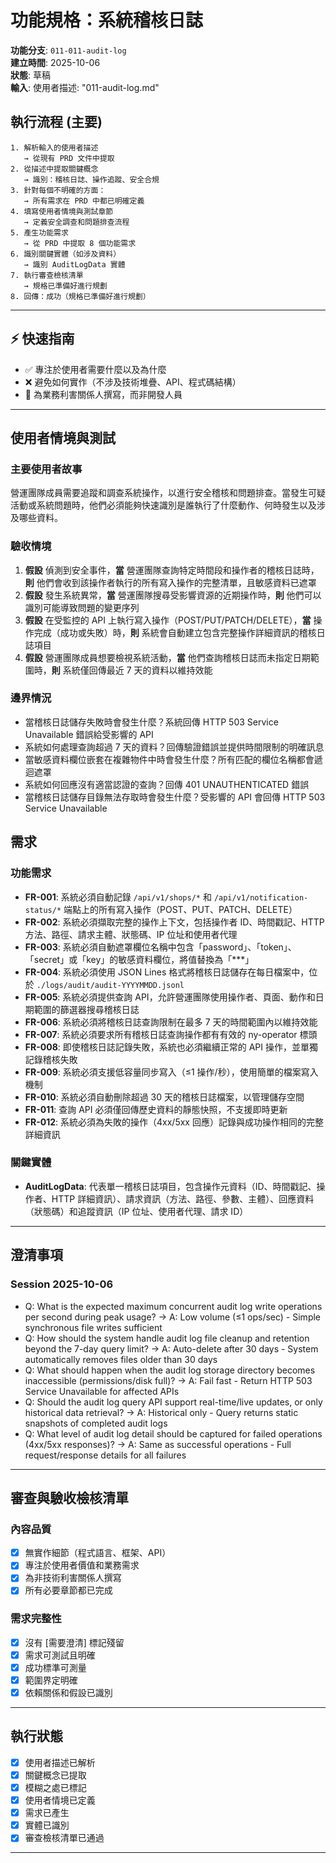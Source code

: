 # 功能規格：系統稽核日誌

**功能分支**: `011-011-audit-log`  
**建立時間**: 2025-10-06  
**狀態**: 草稿  
**輸入**: 使用者描述: "011-audit-log.md"

## 執行流程 (主要)

```
1. 解析輸入的使用者描述
   → 從現有 PRD 文件中提取
2. 從描述中提取關鍵概念
   → 識別：稽核日誌、操作追蹤、安全合規
3. 針對每個不明確的方面：
   → 所有需求在 PRD 中都已明確定義
4. 填寫使用者情境與測試章節
   → 定義安全調查和問題排查流程
5. 產生功能需求
   → 從 PRD 中提取 8 個功能需求
6. 識別關鍵實體（如涉及資料）
   → 識別 AuditLogData 實體
7. 執行審查檢核清單
   → 規格已準備好進行規劃
8. 回傳：成功（規格已準備好進行規劃）
```

---

## ⚡ 快速指南

- ✅ 專注於使用者需要什麼以及為什麼
- ❌ 避免如何實作（不涉及技術堆疊、API、程式碼結構）
- 👥 為業務利害關係人撰寫，而非開發人員

---

## 使用者情境與測試

### 主要使用者故事

營運團隊成員需要追蹤和調查系統操作，以進行安全稽核和問題排查。當發生可疑活動或系統問題時，他們必須能夠快速識別是誰執行了什麼動作、何時發生以及涉及哪些資料。

### 驗收情境

1. **假設** 偵測到安全事件，**當** 營運團隊查詢特定時間段和操作者的稽核日誌時，**則** 他們會收到該操作者執行的所有寫入操作的完整清單，且敏感資料已遮罩
2. **假設** 發生系統異常，**當** 營運團隊搜尋受影響資源的近期操作時，**則** 他們可以識別可能導致問題的變更序列
3. **假設** 在受監控的 API 上執行寫入操作（POST/PUT/PATCH/DELETE），**當** 操作完成（成功或失敗）時，**則** 系統會自動建立包含完整操作詳細資訊的稽核日誌項目
4. **假設** 營運團隊成員想要檢視系統活動，**當** 他們查詢稽核日誌而未指定日期範圍時，**則** 系統僅回傳最近 7 天的資料以維持效能

### 邊界情況

- 當稽核日誌儲存失敗時會發生什麼？系統回傳 HTTP 503 Service Unavailable 錯誤給受影響的 API
- 系統如何處理查詢超過 7 天的資料？回傳驗證錯誤並提供時間限制的明確訊息
- 當敏感資料欄位嵌套在複雜物件中時會發生什麼？所有匹配的欄位名稱都會遞迴遮罩
- 系統如何回應沒有適當認證的查詢？回傳 401 UNAUTHENTICATED 錯誤
- 當稽核日誌儲存目錄無法存取時會發生什麼？受影響的 API 會回傳 HTTP 503 Service Unavailable

## 需求

### 功能需求

- **FR-001**: 系統必須自動記錄 `/api/v1/shops/*` 和 `/api/v1/notification-status/*` 端點上的所有寫入操作（POST、PUT、PATCH、DELETE）
- **FR-002**: 系統必須擷取完整的操作上下文，包括操作者 ID、時間戳記、HTTP 方法、路徑、請求主體、狀態碼、IP 位址和使用者代理
- **FR-003**: 系統必須自動遮罩欄位名稱中包含「password」、「token」、「secret」或「key」的敏感資料欄位，將值替換為「\*\*\*」
- **FR-004**: 系統必須使用 JSON Lines 格式將稽核日誌儲存在每日檔案中，位於 `./logs/audit/audit-YYYYMMDD.jsonl`
- **FR-005**: 系統必須提供查詢 API，允許營運團隊使用操作者、頁面、動作和日期範圍的篩選器搜尋稽核日誌
- **FR-006**: 系統必須將稽核日誌查詢限制在最多 7 天的時間範圍內以維持效能
- **FR-007**: 系統必須要求所有稽核日誌查詢操作都有有效的 ny-operator 標頭
- **FR-008**: 即使稽核日誌記錄失敗，系統也必須繼續正常的 API 操作，並單獨記錄稽核失敗
- **FR-009**: 系統必須支援低容量同步寫入（≤1 操作/秒），使用簡單的檔案寫入機制
- **FR-010**: 系統必須自動刪除超過 30 天的稽核日誌檔案，以管理儲存空間
- **FR-011**: 查詢 API 必須僅回傳歷史資料的靜態快照，不支援即時更新
- **FR-012**: 系統必須為失敗的操作（4xx/5xx 回應）記錄與成功操作相同的完整詳細資訊

### 關鍵實體

- **AuditLogData**: 代表單一稽核日誌項目，包含操作元資料（ID、時間戳記、操作者、HTTP 詳細資訊）、請求資訊（方法、路徑、參數、主體）、回應資料（狀態碼）和追蹤資訊（IP 位址、使用者代理、請求 ID）

---

## 澄清事項

### Session 2025-10-06

- Q: What is the expected maximum concurrent audit log write operations per second during peak usage? → A: Low volume (≤1 ops/sec) - Simple synchronous file writes sufficient
- Q: How should the system handle audit log file cleanup and retention beyond the 7-day query limit? → A: Auto-delete after 30 days - System automatically removes files older than 30 days
- Q: What should happen when the audit log storage directory becomes inaccessible (permissions/disk full)? → A: Fail fast - Return HTTP 503 Service Unavailable for affected APIs
- Q: Should the audit log query API support real-time/live updates, or only historical data retrieval? → A: Historical only - Query returns static snapshots of completed audit logs
- Q: What level of audit log detail should be captured for failed operations (4xx/5xx responses)? → A: Same as successful operations - Full request/response details for all failures

---

## 審查與驗收檢核清單

### 內容品質

- [x] 無實作細節（程式語言、框架、API）
- [x] 專注於使用者價值和業務需求
- [x] 為非技術利害關係人撰寫
- [x] 所有必要章節都已完成

### 需求完整性

- [x] 沒有 [需要澄清] 標記殘留
- [x] 需求可測試且明確
- [x] 成功標準可測量
- [x] 範圍界定明確
- [x] 依賴關係和假設已識別

---

## 執行狀態

- [x] 使用者描述已解析
- [x] 關鍵概念已提取
- [x] 模糊之處已標記
- [x] 使用者情境已定義
- [x] 需求已產生
- [x] 實體已識別
- [x] 審查檢核清單已通過

---
